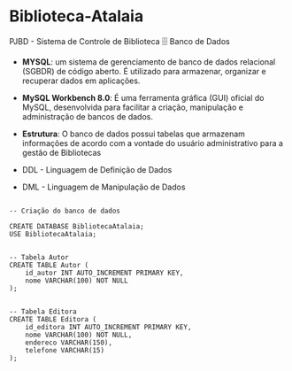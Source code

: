 # Biblioteca-Atalaia
PJBD - Sistema de Controle de Biblioteca
🗄️ Banco de Dados
- **MYSQL**: um sistema de gerenciamento de banco de dados relacional (SGBDR) de código aberto. É utilizado para armazenar, organizar e recuperar dados em aplicações.
- **MySQL Workbench 8.0**: É uma ferramenta gráfica (GUI) oficial do MySQL, desenvolvida para facilitar a criação, manipulação e administração de bancos de dados.
- **Estrutura**: O banco de dados possui tabelas que armazenam informações de acordo com a vontade do usuário administrativo para a gestão de Bibliotecas

- DDL - Linguagem de Definição de Dados
- DML - Linguagem de Manipulação de Dados

```Código do banco de dados para criar a Biblioteca Atalaia

-- Criação do banco de dados

CREATE DATABASE BibliotecaAtalaia;
USE BibliotecaAtalaia;


-- Tabela Autor
CREATE TABLE Autor (
    id_autor INT AUTO_INCREMENT PRIMARY KEY,
    nome VARCHAR(100) NOT NULL
);


-- Tabela Editora
CREATE TABLE Editora (
    id_editora INT AUTO_INCREMENT PRIMARY KEY,
    nome VARCHAR(100) NOT NULL,
    endereco VARCHAR(150),
    telefone VARCHAR(15)
);


